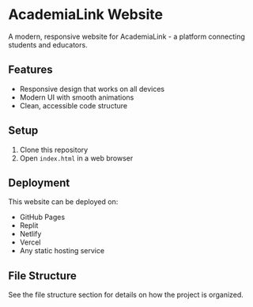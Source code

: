 # AcademiaLink Website

A modern, responsive website for AcademiaLink - a platform connecting students and educators.

## Features

- Responsive design that works on all devices
- Modern UI with smooth animations
- Clean, accessible code structure

## Setup

1. Clone this repository
2. Open `index.html` in a web browser

## Deployment

This website can be deployed on:
- GitHub Pages
- Replit
- Netlify
- Vercel
- Any static hosting service

## File Structure

See the file structure section for details on how the project is organized.
